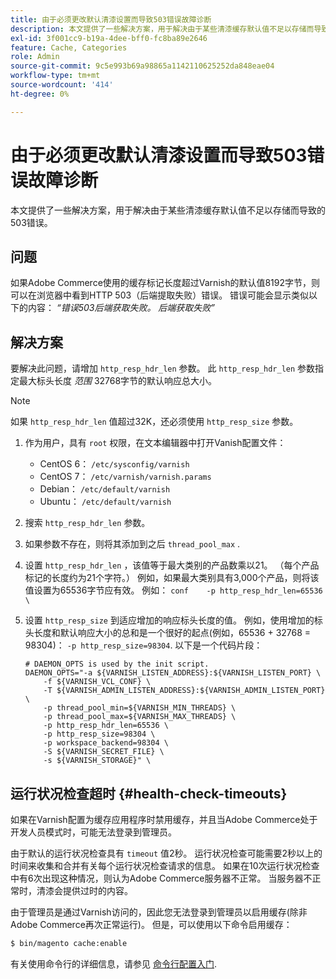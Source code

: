 ```yaml
---
title: 由于必须更改默认清漆设置而导致503错误故障诊断
description: 本文提供了一些解决方案，用于解决由于某些清漆缓存默认值不足以存储而导致的503错误。
exl-id: 3f001cc9-b19a-4dee-bff0-fc8ba89e2646
feature: Cache, Categories
role: Admin
source-git-commit: 9c5e993b69a98865a1142110625252da848eae04
workflow-type: tm+mt
source-wordcount: '414'
ht-degree: 0%

---
```


# 由于必须更改默认清漆设置而导致503错误故障诊断

本文提供了一些解决方案，用于解决由于某些清漆缓存默认值不足以存储而导致的503错误。

## 问题

如果Adobe Commerce使用的缓存标记长度超过Varnish的默认值8192字节，则可以在浏览器中看到HTTP 503（后端提取失败）错误。 错误可能会显示类似以下的内容： *“错误503后端获取失败。 后端获取失败”*

## 解决方案

要解决此问题，请增加 `http_resp_hdr_len` 参数。 此 `http_resp_hdr_len` 参数指定最大标头长度 *范围* 32768字节的默认响应总大小。

>[!NOTE]
>
>如果 `http_resp_hdr_len` 值超过32K，还必须使用 `http_resp_size` 参数。

1. 作为用户，具有 `root` 权限，在文本编辑器中打开Vanish配置文件：
   * CentOS 6： `/etc/sysconfig/varnish`
   * CentOS 7： `/etc/varnish/varnish.params`
   * Debian： `/etc/default/varnish`
   * Ubuntu： `/etc/default/varnish`
1. 搜索 `http_resp_hdr_len` 参数。
1. 如果参数不存在，则将其添加到之后 `thread_pool_max` .
1. 设置 `http_resp_hdr_len` ，该值等于最大类别的产品数乘以21。 （每个产品标记的长度约为21个字符。）    例如，如果最大类别具有3,000个产品，则将该值设置为65536字节应有效。    例如：    ```conf    -p http_resp_hdr_len=65536 \    ```
1. 设置 `http_resp_size` 到适应增加的响应标头长度的值。    例如，使用增加的标头长度和默认响应大小的总和是一个很好的起点(例如，65536 + 32768 = 98304)： `-p http_resp_size=98304`. 以下是一个代码片段：

   ```
   # DAEMON_OPTS is used by the init script.
   DAEMON_OPTS="-a ${VARNISH_LISTEN_ADDRESS}:${VARNISH_LISTEN_PORT} \
       -f ${VARNISH_VCL_CONF} \
       -T ${VARNISH_ADMIN_LISTEN_ADDRESS}:${VARNISH_ADMIN_LISTEN_PORT} \
       -p thread_pool_min=${VARNISH_MIN_THREADS} \
       -p thread_pool_max=${VARNISH_MAX_THREADS} \
       -p http_resp_hdr_len=65536 \
       -p http_resp_size=98304 \
       -p workspace_backend=98304 \
       -S ${VARNISH_SECRET_FILE} \
       -s ${VARNISH_STORAGE}" \
   ```

## 运行状况检查超时 {#health-check-timeouts}

如果在Varnish配置为缓存应用程序时禁用缓存，并且当Adobe Commerce处于开发人员模式时，可能无法登录到管理员。

由于默认的运行状况检查具有 `timeout` 值2秒。 运行状况检查可能需要2秒以上的时间来收集和合并有关每个运行状况检查请求的信息。 如果在10次运行状况检查中有6次出现这种情况，则认为Adobe Commerce服务器不正常。 当服务器不正常时，清漆会提供过时的内容。

由于管理员是通过Varnish访问的，因此您无法登录到管理员以启用缓存(除非Adobe Commerce再次正常运行)。 但是，可以使用以下命令启用缓存：

```bash
$ bin/magento cache:enable
```

有关使用命令行的详细信息，请参见 [命令行配置入门](https://devdocs.magento.com/guides/v2.3/config-guide/cli/config-cli-subcommands.html).
